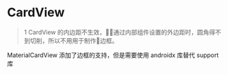 # CardView

> 1 CardView 的内边距不生效，通过内部组件设置的外边距时，圆角得不到切削，所以不用用于制作边框。

MaterialCardView 添加了边框的支持，但是需要使用 androidx 库替代 support 库
